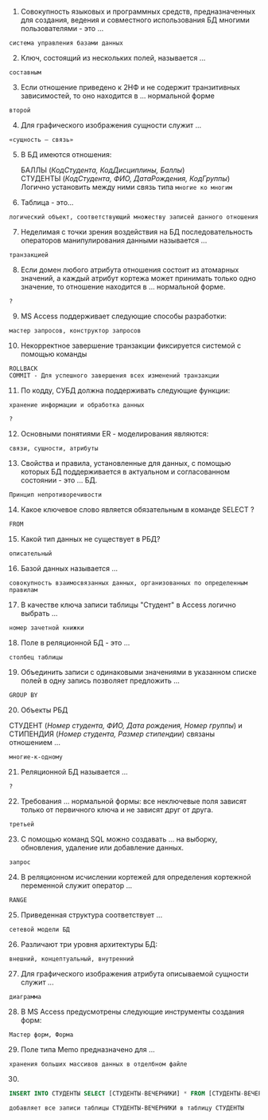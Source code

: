 1. Совокупность языковых и программных средств, предназначенных для создания, ведения и совместного использования БД многими пользователями - это ...

`система управления базами данных`

2. Ключ, состоящий из нескольких полей, называется ...

`составным`

3. Если отношение приведено к 2НФ и не содержит транзитивных зависимостей, то оно находится в ... нормальной форме

`второй`

4. Для графического изображения сущности служит ...

`«сущность – связь»`

5. В БД имеются отношения:
        
    БАЛЛЫ (*КодСтудента, КодДисциплины, Баллы*)<br>
    СТУДЕНТЫ (*КодСтудента, ФИО, ДатаРождения, КодГруппы*)<br>
    Логично установить между ними связь типа
`многие ко многим`

6. Таблица - это...

`логический объект, соответствующий множеству записей данного отношения`

7. Неделимая с точки зрения воздействия на БД последовательность операторов манипулирования данными называется ...

`транзакцией`

8. Если домен любого атрибута отношения состоит из атомарных значений, а каждый атрибут кортежа может принимать только одно значение, то отношение находится в ... нормальной форме. 

`?`

9. MS Access поддерживает следующие способы разработки: 

`мастер запросов, конструктор запросов`

10. Некорректное завершение транзакции фиксируется системой с помощью команды

`ROLLBACK` <br>
`COMMIT - Для успешного завершения всех изменений транзакции`

11. По кодду, СУБД должна поддерживать следующие функции: 

`хранение информации и обработка данных`

`?`

12. Основными понятиями ER - моделирования являются:

`связи, сущности, атрибуты`

13. Свойства и правила, установленные для данных, с помощью которых БД поддерживается в актуальном и согласованном состоянии - это ... БД.

`Принцип непротиворечивости`

14. Какое ключевое слово является обязательным в команде SELECT ?

`FROM`

15. Какой тип данных не существует в РБД?

`описательный`

16. Базой данных называется ...

`совокупность взаимосвязанных данных, организованных по определенным правилам`

17. В качестве ключа записи таблицы "Студент" в Access логично выбрать ...

`номер зачетной книжки`

18. Поле в реляционной БД - это ...

`столбец таблицы`

19. Объединить записи с одинаковыми значениями в указанном списке полей в одну запись позволяет предложить ...

`GROUP BY`

20. Объекты РБД

СТУДЕНТ (*Номер студента, ФИО, Дата рождения, Номер группы*) и <br>
СТИПЕНДИЯ (*Номер студента, Размер стипендии*) связаны отношением ...

`многие-к-одному`

21. Реляционной БД называется ...

`?`

22. Требования ... нормальной формы: все неключевые поля зависят только от первичного ключа и не зависят друг от друга. 

`третьей`

23. С помощью команд SQL можно создавать ... на выборку, обновления, удаление или добавление данных.

`запрос`

24. В реляционном исчислении кортежей для определения кортежной переменной служит оператор ...

`RANGE`

25. Приведенная структура соответствует ...


`сетевой модели БД`

26. Различают три уровня архитектуры БД:

`внешний, концептуальный, внутренний`

27. Для графического изображения атрибута описываемой сущности служит ... 

`диаграмма`

28. В MS Access предусмотрены следующие инструменты создания форм:

`Мастер форм, Форма`

29. Поле типа Memo предназначено для ...

`хранения больших массивов данных в отделбном файле`

30. 
```SQL
INSERT INTO СТУДЕНТЫ SELECT [СТУДЕНТЫ-ВЕЧЕРНИКИ] * FROM [СТУДЕНТЫ-ВЕЧЕРНИКИ]
```

`добавляет все записи таблицы СТУДЕНТЫ-ВЕЧЕРНИКИ в таблицу СТУДЕНТЫ`

